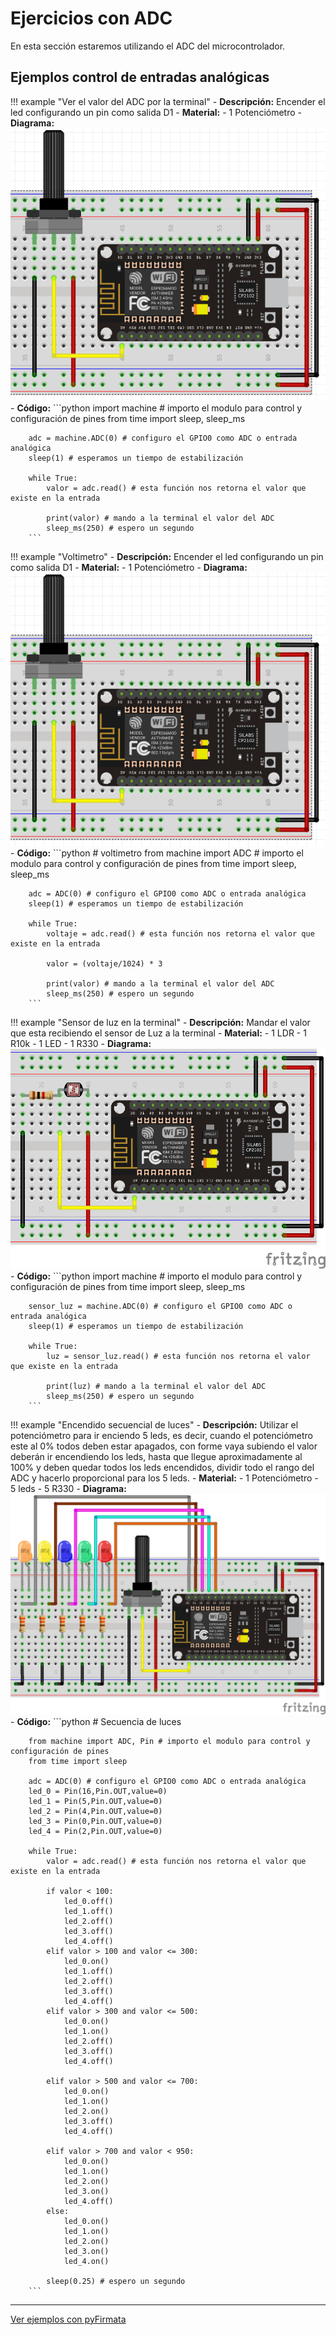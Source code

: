 # Ejercicios con ADC

En esta sección estaremos utilizando el ADC del microcontrolador.

## Ejemplos control de entradas analógicas

!!! example "Ver el valor del ADC por la terminal"
    - **Descripción:** Encender el led configurando un pin como salida D1
    - **Material:** 
        - 1 Potenciómetro
    - **Diagrama:** <br>![adc_1](imgs/adc_0.png)
    - **Código:** 
        ```python
        import machine # importo el modulo para control y configuración de pines
        from time import sleep, sleep_ms

        adc = machine.ADC(0) # configuro el GPIO0 como ADC o entrada analógica
        sleep(1) # esperamos un tiempo de estabilización

        while True:
            valor = adc.read() # esta función nos retorna el valor que existe en la entrada
            
            print(valor) # mando a la terminal el valor del ADC
            sleep_ms(250) # espero un segundo
        ```

!!! example "Voltimetro"
    - **Descripción:** Encender el led configurando un pin como salida D1
    - **Material:** 
        - 1 Potenciómetro
    - **Diagrama:** <br>![adc_1](imgs/adc_0.png)
    - **Código:** 
        ```python
        # voltimetro
        from machine import ADC # importo el modulo para control y configuración de pines
        from time import sleep, sleep_ms

        adc = ADC(0) # configuro el GPIO0 como ADC o entrada analógica
        sleep(1) # esperamos un tiempo de estabilización

        while True:
            voltaje = adc.read() # esta función nos retorna el valor que existe en la entrada
            
            valor = (voltaje/1024) * 3
            
            print(valor) # mando a la terminal el valor del ADC
            sleep_ms(250) # espero un segundo
        ```

!!! example "Sensor de luz en la terminal"
    - **Descripción:** Mandar el valor que esta recibiendo el sensor de Luz a la terminal
    - **Material:** 
        - 1 LDR
        - 1 R10k
        - 1 LED
        - 1 R330
    - **Diagrama:** <br>![adc_1](imgs/ldr_1.png)
    - **Código:** 
        ```python
        import machine # importo el modulo para control y configuración de pines
        from time import sleep, sleep_ms

        sensor_luz = machine.ADC(0) # configuro el GPIO0 como ADC o entrada analógica
        sleep(1) # esperamos un tiempo de estabilización

        while True:
            luz = sensor_luz.read() # esta función nos retorna el valor que existe en la entrada
            
            print(luz) # mando a la terminal el valor del ADC
            sleep_ms(250) # espero un segundo
        ```

!!! example "Encendido secuencial de luces"
    - **Descripción:** Utilizar el potenciómetro para ir enciendo 5 leds, es decir, cuando el potenciómetro este al 0% todos deben estar apagados, con forme vaya subiendo el valor deberán ir encendiendo los leds, hasta que llegue aproximadamente al 100% y deben quedar todos los leds encendidos, dividir todo el rango del ADC y hacerlo proporcional para los 5 leds.
    - **Material:** 
        - 1 Potenciómetro
        - 5 leds
        - 5 R330
    - **Diagrama:** <br>![adc_1](imgs/adc_sec_led.png)
    - **Código:** 
        ```python
        # Secuencia de luces

        from machine import ADC, Pin # importo el modulo para control y configuración de pines
        from time import sleep

        adc = ADC(0) # configuro el GPIO0 como ADC o entrada analógica
        led_0 = Pin(16,Pin.OUT,value=0)
        led_1 = Pin(5,Pin.OUT,value=0)
        led_2 = Pin(4,Pin.OUT,value=0)
        led_3 = Pin(0,Pin.OUT,value=0)
        led_4 = Pin(2,Pin.OUT,value=0)

        while True:
            valor = adc.read() # esta función nos retorna el valor que existe en la entrada
            
            if valor < 100:
                led_0.off()
                led_1.off()
                led_2.off()
                led_3.off()
                led_4.off()
            elif valor > 100 and valor <= 300:
                led_0.on()
                led_1.off()
                led_2.off()
                led_3.off()
                led_4.off()
            elif valor > 300 and valor <= 500:
                led_0.on()
                led_1.on()
                led_2.off()
                led_3.off()
                led_4.off()
                
            elif valor > 500 and valor <= 700:
                led_0.on()
                led_1.on()
                led_2.on()
                led_3.off()
                led_4.off()
                
            elif valor > 700 and valor < 950:
                led_0.on()
                led_1.on()
                led_2.on()
                led_3.on()
                led_4.off()
            else:        
                led_0.on()
                led_1.on()
                led_2.on()
                led_3.on()
                led_4.on()
                
            sleep(0.25) # espero un segundo
        ```

---

[Ver ejemplos con pyFirmata](https://www.alejandro-leyva.com/micro-21/web/32_salidas_digitales.html)